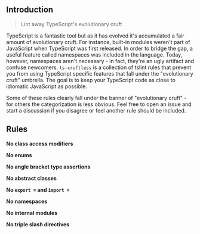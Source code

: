 ## Introduction

> Lint away TypeScript's evolutionary cruft

TypeScript is a fantastic tool but as it has evolved it's accumulated a fair amount of evolutionary cruft. For instance, built-in modules weren't part of JavaScript when TypeScript was first released. In order to bridge the gap, a useful feature called namespaces was included in the language. Today, however, namespaces aren't necessary - in fact, they're an ugly artifact and confuse newcomers. `ts-cruftless` is a collection of tslint rules that prevent you from using TypeScript specific features that fall under the "evolutionary cruft" umbrella. The goal is to keep your TypeScript code as close to idiomatic JavaScript as possible.

Some of these rules clearly fall under the banner of "evolutionary cruft" - for others the categorization is less obvious. Feel free to open an issue and start a discussion if you disagree or feel another rule should be included.

## Rules

**No class access modifiers**

**No enums**

**No angle bracket type assertions**

**No abstract classes**

**No `export =` and `import =`**

**No namespaces**

**No internal modules**

**No triple slash directives**
